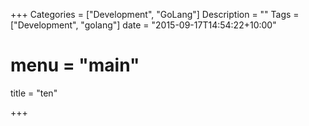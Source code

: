 +++
Categories = ["Development", "GoLang"]
Description = ""
Tags = ["Development", "golang"]
date = "2015-09-17T14:54:22+10:00"
# menu = "main"
title = "ten"

+++

